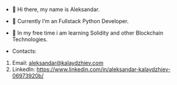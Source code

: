 - 👋 Hi there, my name is Aleksandar. 
- 👀 Currently I’m an Fullstack Python Developer.
- 🌱 In my free time i am learning Solidity and other Blockchain Technologies. 


- Contacts:
1) Email: aleksandar@kalaydzhiev.com
2) LinkedIn: https://www.linkedin.com/in/aleksandar-kalaydzhiev-06973920b/
